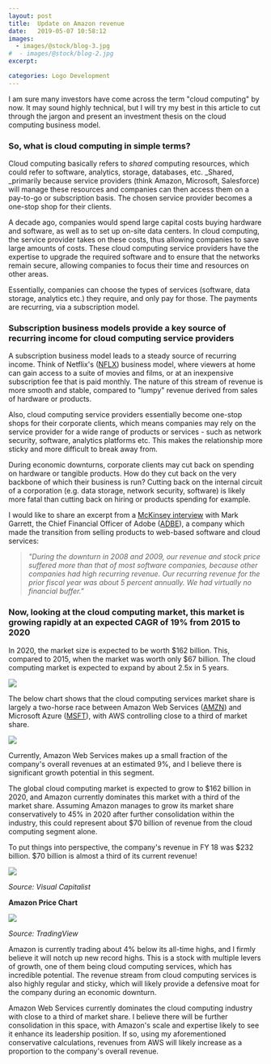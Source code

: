 ```yaml
---
layout: post
title:  Update on Amazon revenue 
date:   2019-05-07 10:58:12
images:
  - images/@stock/blog-3.jpg
#  - images/@stock/blog-2.jpg
excerpt:

categories: Logo Development
---
```



I am sure many investors have come across the term "cloud computing" by now. It may sound highly technical, but I will try my best in this article to cut through the jargon and present an investment thesis on the cloud computing business model.

### So, what is cloud computing in simple terms?

Cloud computing basically refers to _shared_ computing resources, which could refer to software, analytics, storage, databases, etc. _Shared, _primarily because service providers (think Amazon, Microsoft, Salesforce) will manage these resources and companies can then access them on a pay-to-go or subscription basis. The chosen service provider becomes a one-stop shop for their clients.

A decade ago, companies would spend large capital costs buying hardware and software, as well as to set up on-site data centers. In cloud computing, the service provider takes on these costs, thus allowing companies to save large amounts of costs. These cloud computing service providers have the expertise to upgrade the required software and to ensure that the networks remain secure, allowing companies to focus their time and resources on other areas.

Essentially, companies can choose the types of services (software, data storage, analytics etc.) they require, and only pay for those. The payments are recurring, via a subscription model.

### Subscription business models provide a key source of recurring income for cloud computing service providers

A subscription business model leads to a steady source of recurring income. Think of Netflix's ([NFLX][1]) business model, where viewers at home can gain access to a suite of movies and films, or at an inexpensive subscription fee that is paid monthly. The nature of this stream of revenue is more smooth and stable, compared to "lumpy" revenue derived from sales of hardware or products.

Also, cloud computing service providers essentially become one-stop shops for their corporate clients, which means companies may rely on the service provider for a wide range of products or services - such as network security, software, analytics platforms etc. This makes the relationship more sticky and more difficult to break away from.

During economic downturns, corporate clients may cut back on spending on hardware or tangible products. How do they cut back on the very backbone of which their business is run? Cutting back on the internal circuit of a corporation (e.g. data storage, network security, software) is likely more fatal than cutting back on hiring or products spending for example.

I would like to share an excerpt from a [McKinsey interview][2] with Mark Garrett, the Chief Financial Officer of Adobe ([ADBE][3]), a company which made the transition from selling products to web-based software and cloud services:

> _"During the downturn in 2008 and 2009, our revenue and stock price suffered more than that of most software companies, because other companies had high recurring revenue. Our recurring revenue for the prior fiscal year was about 5 percent annually. We had virtually no financial buffer."_

### Now, looking at the cloud computing market, this market is growing rapidly at an expected CAGR of 19% from 2015 to 2020

In 2020, the market size is expected to be worth $162 billion. This, compared to 2015, when the market was worth only $67 billion. The cloud computing market is expected to expand by about 2.5x in 5 years.

![][4]

The below chart shows that the cloud computing services market share is largely a two-horse race between Amazon Web Services ([AMZN][5]) and Microsoft Azure ([MSFT][6]), with AWS controlling close to a third of market share.

![][7]

Currently, Amazon Web Services makes up a small fraction of the company's overall revenues at an estimated 9%, and I believe there is significant growth potential in this segment.

The global cloud computing market is expected to grow to $162 billion in 2020, and Amazon currently dominates this market with a third of the market share. Assuming Amazon manages to grow its market share conservatively to 45% in 2020 after further consolidation within the industry, this could represent about $70 billion of revenue from the cloud computing segment alone.

To put things into perspective, the company's revenue in FY 18 was $232 billion. $70 billion is almost a third of its current revenue!

![][8]

_Source: Visual Capitalist_

**Amazon Price Chart**

![][9]

_Source: TradingView_

Amazon is currently trading about 4% below its all-time highs, and I firmly believe it will notch up new record highs. This is a stock with multiple levers of growth, one of them being cloud computing services, which has incredible potential. The revenue stream from cloud computing services is also highly regular and sticky, which will likely provide a defensive moat for the company during an economic downturn.

Amazon Web Services currently dominates the cloud computing industry with close to a third of market share. I believe there will be further consolidation in this space, with Amazon's scale and expertise likely to see it enhance its leadership position. If so, using my aforementioned conservative calculations, revenues from AWS will likely increase as a proportion to the company's overall revenue.


[1]: https://seekingalpha.com/symbol/NFLX "Netflix, Inc."
[2]: https://www.mckinsey.com/business-functions/digital-mckinsey/our-insights/reborn-in-the-cloud
[3]: https://seekingalpha.com/symbol/ADBE "Adobe Inc."
[4]: https://static.seekingalpha.com/uploads/2019/5/4/3091661-1556959293119836.png
[5]: https://seekingalpha.com/symbol/AMZN "Amazon.com, Inc."
[6]: https://seekingalpha.com/symbol/MSFT "Microsoft Corporation"
[7]: https://static.seekingalpha.com/uploads/2019/5/4/3091661-15569598241993642.png
[8]: https://static.seekingalpha.com/uploads/2019/5/4/3091661-15569612099140105.png
[9]: https://static.seekingalpha.com/uploads/2019/5/4/3091661-15569618695665724.png

  

